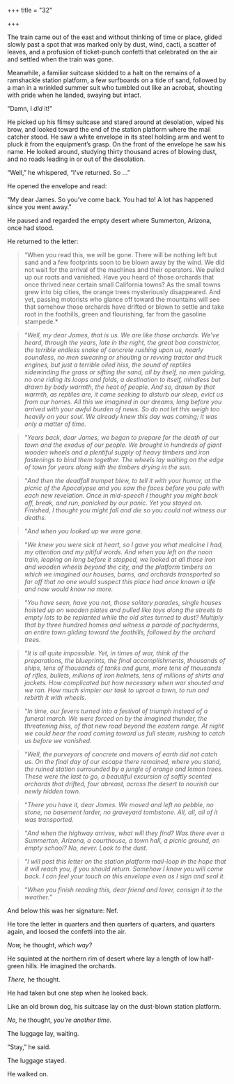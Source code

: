 +++
title = "32"

+++





The train came out of the east and without thinking of time or place, glided slowly past a spot that was marked only by dust, wind, cacti, a scatter of leaves, and a profusion of ticket-punch confetti that celebrated on the air and settled when the train was gone.

Meanwhile, a familiar suitcase skidded to a halt on the remains of a ramshackle station platform, a few surfboards on a tide of sand, followed by a man in a wrinkled summer suit who tumbled out like an acrobat, shouting with pride when he landed, swaying but intact.

“Damn, I *did* it\!”

He picked up his flimsy suitcase and stared around at desolation, wiped his brow, and looked toward the end of the station platform where the mail catcher stood. He saw a white envelope in its steel holding arm and went to pluck it from the equipment’s grasp. On the front of the envelope he saw his name. He looked around, studying thirty thousand acres of blowing dust, and no roads leading in or out of the desolation.

“Well,” he whispered, “I’ve returned. So …”

He opened the envelope and read:

“My dear James. So you’ve come back. You had to\! A lot has happened since you went away.”

He paused and regarded the empty desert where Summerton, Arizona, once had stood.

He returned to the letter:



> “When you read this, we will be gone. There will be nothing left but sand and a few footprints soon to be blown away by the wind. We did not wait for the arrival of the machines and their operators. We pulled up our roots and vanished. Have you heard of those orchards that once thrived near certain small California towns? As the small towns grew into big cities, the orange trees mysteriously disappeared. And yet, passing motorists who glance off toward the mountains will see that somehow those orchards have drifted or blown to settle and take root in the foothills, green and flourishing, far from the gasoline stampede.*

> “*Well, my dear James, that is us. We are like those orchards. We’ve heard, through the years, late in the night, the great boa constrictor, the terrible endless snake of concrete rushing upon us, nearly soundless, no men swearing or shouting or revving tractor and truck engines, but just a terrible oiled hiss, the sound of reptiles sidewinding the grass or sifting the sand, all by itself, no men guiding, no one riding its loops and folds, a destination to itself, mindless but drawn by body warmth, the heat of people. And so, drawn by that warmth, as reptiles are, it came seeking to disturb our sleep, evict us from our homes. All this we imagined in our dreams, long before you arrived with your awful burden of news. So do not let this weigh too heavily on your soul. We already knew this day was coming; it was only a matter of time.*

> “*Years back, dear James, we began to prepare for the death of our town and the exodus of our people. We brought in hundreds of giant wooden wheels and a plentiful supply of heavy timbers and iron fastenings to bind them together. The wheels lay waiting on the edge of town for years along with the timbers drying in the sun.*

> “*And then the deadfall trumpet blew, to tell it with your humor, at the picnic of the Apocalypse and you saw the faces before you pale with each new revelation. Once in mid-speech I thought you might back off, break, and run, panicked by our panic. Yet you stayed on. Finished, I thought you might fall and die so you could not witness our deaths.*

> “*And when you looked up we were gone.*

> “*We knew you were sick at heart, so I gave you what medicine I had, my attention and my pitiful words. And when you left on the noon train, leaping on long before it stopped, we looked at all those iron and wooden wheels beyond the city, and the platform timbers on which we imagined our houses, barns, and orchards transported so far off that no one would suspect this place had once known a life and now would know no more.*

> “*You have seen, have you not, those solitary parades, single houses hoisted up on wooden plates and pulled like toys along the streets to empty lots to be replanted while the old sites turned to dust? Multiply that by three hundred homes and witness a parade of pachyderms, an entire town gliding toward the foothills, followed by the orchard trees.*

> “*It is all quite impossible. Yet, in times of war, think of the preparations, the blueprints, the final accomplishments, thousands of ships, tens of thousands of tanks and guns, more tens of thousands of rifles, bullets, millions of iron helmets, tens of millions of shirts and jackets. How complicated but how necessary when war shouted and we ran. How much simpler our task to uproot a town, to run and rebirth it with wheels.*

> “*In time, our fevers turned into a festival of triumph instead of a funeral march. We were forced on by the imagined thunder, the threatening hiss, of that new road beyond the eastern range. At night we could hear the road coming toward us full steam, rushing to catch us before we vanished.*

> “*Well, the purveyors of concrete and movers of earth did not catch us. On the final day of our escape there remained, where you stand, the ruined station surrounded by a jungle of orange and lemon trees. These were the last to go, a beautiful excursion of softly scented orchards that drifted, four abreast, across the desert to nourish our newly hidden town.*

> “*There you have it, dear James. We moved and left no pebble, no stone, no basement larder, no graveyard tombstone. All, all, all of it was transported.*

> “*And when the highway arrives, what will they find? Was there ever a Summerton, Arizona, a courthouse, a town hall, a picnic ground, an empty school? No, never. Look to the dust.*

> “*I will post this letter on the station platform mail-loop in the hope that it will reach you, if you should return. Somehow I know you will come back. I can feel your touch on this envelope even as I sign and seal it.*

> “*When you finish reading this, dear friend and lover, consign it to the weather.”*



And below this was her signature: Nef.

He tore the letter in quarters and then quarters of quarters, and quarters again, and loosed the confetti into the air.

*Now,* he thought, *which way?*

He squinted at the northern rim of desert where lay a length of low half-green hills. He imagined the orchards.

*There,* he thought.

He had taken but one step when he looked back.

Like an old brown dog, his suitcase lay on the dust-blown station platform.

*No,* he thought, *you’re another time.*

The luggage lay, waiting.

“Stay,” he said.

The luggage stayed.

He walked on.




